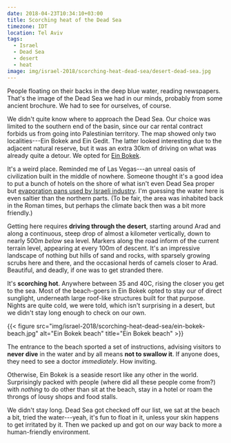```yaml
---
date: 2018-04-23T10:34:10+03:00
title: Scorching heat of the Dead Sea
timezone: IDT
location: Tel Aviv
tags:
  - Israel
  - Dead Sea
  - desert
  - heat
image: img/israel-2018/scorching-heat-dead-sea/desert-dead-sea.jpg
---
```


People floating on their backs in the deep blue water, reading newspapers. That's the image of the Dead Sea we had in our minds, probably from some ancient brochure. We had to see for ourselves, of course.

<!--more-->

We didn't quite know where to approach the Dead Sea. Our choice was limited to the southern end of the basin, since our car rental contract forbids us from going into Palestinian territory. The map showed only two localities---Ein Bokek and Ein Gedit. The latter looked interesting due to the adjacent natural reserve, but it was an extra 30km of driving on what was already quite a detour. We opted for [Ein Bokek](https://en.wikipedia.org/wiki/Ein_Bokek).

It's a weird place. Reminded me of Las Vegas---an unreal oasis of civilization built in the middle of nowhere. Someone thought it's a good idea to put a bunch of hotels on the shore of what isn't even Dead Sea proper but [evaporation pans used by Israeli industry](https://en.wikipedia.org/wiki/Dead_Sea_Works). I'm guessing the water here is even saltier than the northern parts. (To be fair, the area was inhabited back in the Roman times, but perhaps the climate back then was a bit more friendly.)

Getting here requires **driving through the desert**, starting around Arad and along a continuous, steep drop of almost a kilometer vertically, down to nearly 500m *below* sea level. Markers along the road inform of the current terrain level, appearing at every 100m of descent. It's an impressive landscape of nothing but hills of sand and rocks, with sparsely growing scrubs here and there, and the occasional herds of camels closer to Arad. Beautiful, and deadly, if one was to get stranded there.

It's **scorching hot**. Anywhere between 35 and 40C, rising the closer you get to the sea. Most of the beach-goers in Ein Bokek opted to stay our of direct sunglight, underneath large roof-like structures built for that purpose. Nights are quite cold, we were told, which isn't surprising in a desert, but we didn't stay long enough to check on our own.

{{< figure src="img/israel-2018/scorching-heat-dead-sea/ein-bokek-beach.jpg" alt="Ein Bokek beach" title="Ein Bokek beach" >}}

The entrance to the beach sported a set of instructions, advising visitors to **never dive** in the water and by all means **not to swallow it**. If anyone does, they need to see a doctor *immediately*. How inviting.

Otherwise, Ein Bokek is a seaside resort like any other in the world. Surprisingly packed with people (where did all these people come from?) with *nothing* to do other than sit at the beach, stay in a hotel or roam the throngs of lousy shops and food stalls.

We didn't stay long. Dead Sea got checked off our list, we sat at the beach a bit, tried the water---yeah, it's fun to float in it, unless your skin happens to get irritated by it. Then we packed up and got on our way back to more a human-friendly environment.
